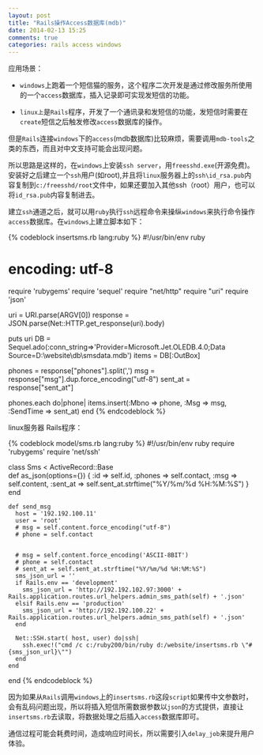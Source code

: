```yaml
---
layout: post
title: "Rails操作Access数据库(mdb)"
date: 2014-02-13 15:25
comments: true
categories: rails access windows
---
```

应用场景：

* `windows`上跑着一个短信猫的服务，这个程序二次开发是通过修改服务所使用的一个`access`数据库，插入记录即可实现发短信的功能。

* `linux上`是`Rails`程序，开发了一个通讯录和发短信的功能，发短信时需要在`create`短信之后触发修改`access`数据库的操作。

但是`Rails`连接`windows`下的`access`(mdb数据库)比较麻烦，需要调用`mdb-tools`之类的东西，而且对中文支持可能会出现问题。

所以思路是这样的，在`windows`上安装`ssh server`，用`freesshd.exe`(开源免费)。安装好之后建立一个`ssh`用户(如root),并且将`linux`服务器上的`ssh\id_rsa.pub`内容复制到`c:/freesshd/root`文件中，如果还要加入其他ssh（root）用户，也可以将`id_rsa.pub`内容复制进去。

建立`ssh`通道之后，就可以用`ruby`执行`ssh`远程命令来操纵`windows`来执行命令操作`access`数据库。在`windows`上建立脚本如下：



{% codeblock insertsms.rb lang:ruby %}
  #!/usr/bin/env ruby
  # encoding: utf-8
  require 'rubygems'
  require 'sequel'
  require "net/http"
  require "uri"
  require 'json'
  
  uri = URI.parse(ARGV[0])
  response = JSON.parse(Net::HTTP.get_response(uri).body)
  
  puts uri
  DB = Sequel.ado(:conn_string=>'Provider=Microsoft.Jet.OLEDB.4.0;Data Source=D:\website\db\smsdata.mdb')
  items = DB[:OutBox] 
  
  phones = response["phones"].split(',')
  msg = response["msg"].dup.force_encoding("utf-8")
  sent_at = response["sent_at"]
  
  phones.each do|phone|
    items.insert(:Mbno => phone, :Msg => msg, :SendTime => sent_at)
  end
{% endcodeblock %}

linux服务器 Rails程序：

{% codeblock model/sms.rb lang:ruby %}
  #!/usr/bin/env ruby
  require 'rubygems'
  require 'net/ssh'
  
  class Sms < ActiveRecord::Base  
    def as_json(options={})
      { :id => self.id, :phones => self.contact, :msg => self.content, :sent_at => self.sent_at.strftime("%Y/%m/%d %H:%M:%S") }
    end
  
    def send_msg
      host = '192.192.100.11'
      user = 'root'
      # msg = self.content.force_encoding("utf-8")
      # phone = self.contact
      
        
      # msg = self.content.force_encoding('ASCII-8BIT')
      # phone = self.contact
      # sent_at = self.sent_at.strftime("%Y/%m/%d %H:%M:%S")
      sms_json_url = ''
      if Rails.env == 'development'
        sms_json_url = 'http://192.192.102.97:3000' + Rails.application.routes.url_helpers.admin_sms_path(self) + '.json'
      elsif Rails.env == 'production'
        sms_json_url = 'http://192.192.100.22' + Rails.application.routes.url_helpers.admin_sms_path(self) + '.json'
      end
  
      Net::SSH.start( host, user) do|ssh|
        ssh.exec!("cmd /c c:/ruby200/bin/ruby d:/website/insertsms.rb \"#{sms_json_url}\"")
      end
    end
  end
{% endcodeblock %}

因为如果从`Rails`调用`windows`上的`insertsms.rb`这段`script`如果传中文参数时，会有乱码问题出现，所以将插入短信所需数据参数以`json`的方式提供，直接让`insertsms.rb`去读取，将数据处理之后插入`access`数据库即可。

通信过程可能会耗费时间，造成响应时间长，所以需要引入`delay_job`来提升用户体验。